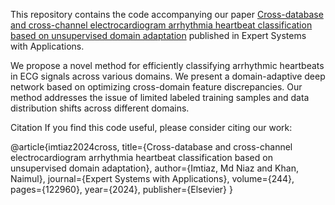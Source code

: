 This repository contains the code accompanying our paper [Cross-database and cross-channel electrocardiogram arrhythmia heartbeat classification based on unsupervised domain adaptation](https://www.sciencedirect.com/science/article/abs/pii/S0957417423034620) published in Expert Systems with Applications.

We propose a novel method for efficiently classifying arrhythmic heartbeats in ECG signals across various domains. We present a domain-adaptive deep network based on optimizing cross-domain feature discrepancies. Our method addresses the issue of limited labeled training samples and data distribution shifts across different domains.

Citation
If you find this code useful, please consider citing our work:

@article{imtiaz2024cross,
  title={Cross-database and cross-channel electrocardiogram arrhythmia heartbeat classification based on unsupervised domain adaptation},
  author={Imtiaz, Md Niaz and Khan, Naimul},
  journal={Expert Systems with Applications},
  volume={244},
  pages={122960},
  year={2024},
  publisher={Elsevier}
}
